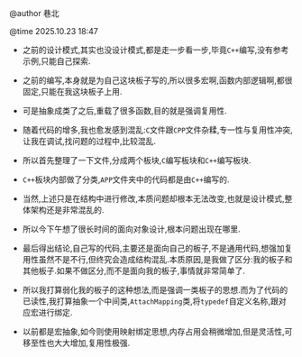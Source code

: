 @author 巷北  

@time 2025.10.23 18:47  

- 之前的设计模式,其实也没设计模式,都是走一步看一步,毕竟`C++`编写,没有参考示例,只能自己探索.

- 之前的编写,本身就是为自己这块板子写的,所以很多宏啊,函数内部逻辑啊,都很固定,只能在我这块板子上用.
- 可是抽象成类了之后,重载了很多函数,目的就是强调复用性.
- 随着代码的增多,我也愈发感到混乱:`C`文件跟`CPP`文件杂糅,专一性与复用性冲突,让我在调试,找问题的过程中,比较混乱.
- 所以首先整理了一下文件,分成两个板块,`C`编写板块和`C++`编写板块.
- `C++`板块内部做了分类,`APP`文件夹中的代码都是由`C++`编写的.
- 当然,上述只是在结构中进行修改,本质问题却根本无法改变,也就是设计模式,整体架构还是非常混乱的.
- 所以今下午想了很长时间的面向对象设计,根本问题出现在哪里.
- 最后得出结论,自己写的代码,主要还是面向自己的板子,不是通用代码,想强加复用性虽然不是不行,但终究会造成结构混乱.本质原因,是我做了区分:我的板子和其他板子.如果不做区分,而不是面向我的板子,事情就非常简单了.
- 所以我打算弱化我的板子的这种想法,而是强调一类板子的思想.而为了代码的已读性,我打算抽象一个中间类,`AttachMapping`类,将`typedef`自定义名称,跟对应宏进行绑定.
- 以前都是宏抽象,如今则使用映射绑定思想,内存占用会稍微增加,但是灵活性,可移至性也大大增加,复用性极强.